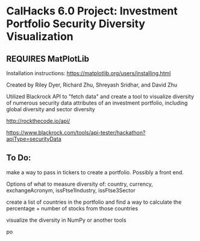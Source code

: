 # CalHacks 6.0 Project: Investment Portfolio Security Diversity Visualization
## REQUIRES MatPlotLib
Installation instructions: https://matplotlib.org/users/installing.html

Created by Riley Dyer, Richard Zhu, Shreyash Sridhar, and David Zhu

Utilized Blackrock API to "fetch data" and create a tool to visualize diversity of numerous security data attributes of an investment portfolio, including global diversity and sector diversity

http://rockthecode.io/api/

https://www.blackrock.com/tools/api-tester/hackathon?apiType=securityData

## To Do:

make a way to pass in tickers to create a portfolio. Possibly a front end.

Options of what to measure diversity of: country, currency, exchangeAcronym, issFtse1Industry, issFtse3Sector

create a list of countries in the portfolio and find a way to calculate the percentage + number of stocks from those countries

visualize the diversity in NumPy or another tools

po
